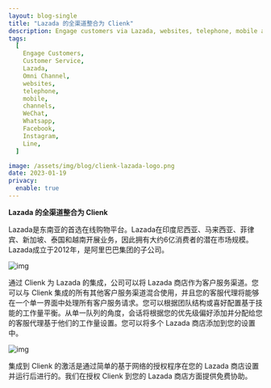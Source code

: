 ```yaml
---
layout: blog-single
title: "Lazada 的全渠道整合为 Clienk"
description: Engage customers via Lazada, websites, telephone, mobile apps, social media channels like WeChat, Whatsapp, Facebook, Instagram and many other popular messaging apps.
tags:
  [
    Engage Customers,
    Customer Service,
    Lazada,
    Omni Channel,
    websites,
    telephone,
    mobile,
    channels,
    WeChat,
    Whatsapp,
    Facebook,
    Instagram,
    Line,
  ]

image: /assets/img/blog/clienk-lazada-logo.png
date: 2023-01-19
privacy:
  enable: true
---
```


**Lazada 的全渠道整合为 Clienk**

Lazada是东南亚的首选在线购物平台。Lazada在印度尼西亚、马来西亚、菲律宾、新加坡、泰国和越南开展业务，因此拥有大约6亿消费者的潜在市场规模。Lazada成立于2012年，是阿里巴巴集团的子公司。

![img](/assets/img/blog/lazada-clienk-new-session.png)

通过 Clienk 为 Lazada 的集成，公司可以将 Lazada 商店作为客户服务渠道。您可以与 Clienk 集成的所有其他客户服务渠道混合使用，并且您的客服代理将能够在一个单一界面中处理所有客户服务请求。您可以根据团队结构或喜好配置基于技能的工作量平衡。从单一队列的角度，会话将根据您的优先级偏好添加并分配给您的客服代理基于他们的工作量设置。您可以将多个 Lazada 商店添加到您的设置中。

![img](/assets/img/blog/lazada-agent-clienk.png)

集成到 Clienk 的激活是通过简单的基于网络的授权程序在您的 Lazada 商店设置并运行后进行的。我们在授权 Clienk 到您的 Lazada 商店方面提供免费协助。

